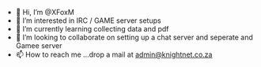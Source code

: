 - 👋 Hi, I’m @XFoxM
- 👀 I’m interested in IRC / GAME server setups
- 🌱 I’m currently learning collecting data and pdf
- 💞️ I’m looking to collaborate on setting up a chat server and seperate and Gamee server
- 📫 How to reach me ...drop a mail at admin@knightnet.co.za

<!---
XFoxM/XFoxM is a ✨ special ✨ repository because its `README.md` (this file) appears on your GitHub profile.
You can click the Preview link to take a look at your changes.
--->
